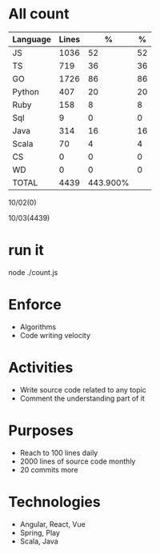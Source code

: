 # All count
|Language|Lines|%|%|
|----------|-------|--------|--------|
|JS   |1036|52|52|
|TS   |719|36|36|
|GO   |1726|86|86|
|Python |407|20|20|
|Ruby|158|8|8|
|Sql |9|0|0|
|Java |314|16|16|
|Scala|70|4|4|
|CS   |0|0|0|
|WD   |0|0|0|
|TOTAL|4439|443.900%|
10/02(0)

10/03(4439)


# run it
node ./count.js
    
# Enforce
* Algorithms
* Code writing velocity

# Activities
* Write source code related to any topic
* Comment the understanding part of it
    
# Purposes
* Reach to 100 lines daily
* 2000 lines of source code monthly
* 20 commits more

# Technologies
* Angular, React, Vue
* Spring, Play
* Scala, Java

